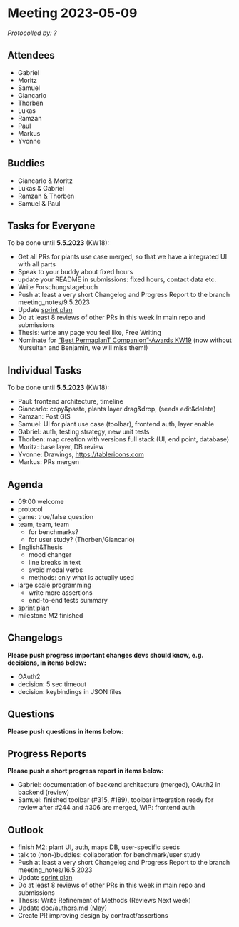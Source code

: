 # Meeting 2023-05-09

_Protocolled by: ?_

## Attendees

- Gabriel
- Moritz
- Samuel
- Giancarlo
- Thorben
- Lukas
- Ramzan
- Paul
- Markus
- Yvonne

## Buddies

- Giancarlo & Moritz
- Lukas & Gabriel
- Ramzan & Thorben
- Samuel & Paul

## Tasks for Everyone

To be done until **5.5.2023** (KW18):

- Get all PRs for plants use case merged, so that we have a integrated UI with all parts
- Speak to your buddy about fixed hours
- update your README in submissions: fixed hours, contact data etc.
- Write Forschungstagebuch
- Push at least a very short Changelog and Progress Report to the branch meeting_notes/9.5.2023
- Update [sprint plan](https://github.com/orgs/ElektraInitiative/projects/4/)
- Do at least 8 reviews of other PRs in this week in main repo and submissions
- Thesis: write any page you feel like, Free Writing
- Nominate for [“Best PermaplanT Companion”-Awards KW19](https://nextcloud.markus-raab.org/nextcloud/index.php/apps/polls/vote/15)
  (now without Nursultan and Benjamin, we will miss them!)

## Individual Tasks

To be done until **5.5.2023** (KW18):

- Paul: frontend architecture, timeline
- Giancarlo: copy&paste, plants layer drag&drop, (seeds edit&delete)
- Ramzan: Post GIS
- Samuel: UI for plant use case (toolbar), frontend auth, layer enable
- Gabriel: auth, testing strategy, new unit tests
- Thorben: map creation with versions full stack (UI, end point, database)
- Moritz: base layer, DB review
- Yvonne: Drawings, https://tablericons.com
- Markus: PRs mergen

## Agenda

- 09:00 welcome
- protocol
- game: true/false question
- team, team, team
  - for benchmarks?
  - for user study? (Thorben/Giancarlo)
- English&Thesis
  - mood changer
  - line breaks in text
  - avoid modal verbs
  - methods: only what is actually used
- large scale programming
  - write more assertions
  - end-to-end tests summary
- [sprint plan](https://github.com/orgs/ElektraInitiative/projects/4/)
- milestone M2 finished

## Changelogs

**Please push progress important changes devs should know, e.g. decisions, in items below:**

- OAuth2
- decision: 5 sec timeout
- decision: keybindings in JSON files

## Questions

**Please push questions in items below:**

## Progress Reports

**Please push a short progress report in items below:**

- Gabriel: documentation of backend architecture (merged), OAuth2 in backend (review)
- Samuel: finished toolbar (#315, #189), toolbar integration ready for review after #244 and #306 are merged, WIP: frontend auth

## Outlook

- finish M2: plant UI, auth, maps DB, user-specific seeds
- talk to (non-)buddies: collaboration for benchmark/user study
- Push at least a very short Changelog and Progress Report to the branch meeting_notes/16.5.2023
- Update [sprint plan](https://github.com/orgs/ElektraInitiative/projects/4/)
- Do at least 8 reviews of other PRs in this week in main repo and submissions
- Thesis: Write Refinement of Methods (Reviews Next week)
- Update doc/authors.md (May)
- Create PR improving design by contract/assertions
